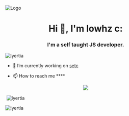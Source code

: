 ![Logo](https://placewaifu.com/image/960/250) 
<h1 align="center">Hi 👋, I'm lowhz c:</h1>
<h3 align="center">I'm a self taught JS developer.</h3>

<p align="left"> <img src="https://komarev.com/ghpvc/?username=lyertia&label=Profile%20views&color=0e75b6&style=flat" alt="lyertia" /> </p>


- 🔭 I’m currently working on [setc](https://discord.gg/Dpu4GzwbKU)


- 📫 How to reach me ****

<div align="center">
<img src="[![Discord Presence](https://lanyard.cnrad.dev/api/681018545185751053)](https://discord.com/users/681018545185751053)"></a>
</div>


<p>&nbsp;<img align="center" src="https://github-readme-stats.vercel.app/api?username=lyertia&show_icons=true&theme=dracula&locale=en" alt="lyertia" /></p>

<p><img align="center" src="https://github-readme-streak-stats.herokuapp.com/?user=lyertia&theme=dracula" alt="lyertia" /></p>
